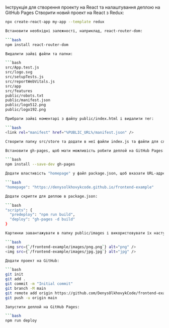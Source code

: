 Інструкція для створення проекту на React та налаштування деплою на GitHub Pages
Створити новий проект на React з Redux:

```bash
npx create-react-app my-app --template redux

Встановити необхідні залежності, наприклад, react-router-dom:

```bash
npm install react-router-dom

Видалити зайві файли та папки:

```bash
src/App.test.js
src/logo.svg
src/setupTests.js
src/reportWebVitals.js
src/app
src/features
public/robots.txt
public/manifest.json
public/logo512.png
public/logo192.png

Прибрати зайві коментарі з файлу public/index.html і видалити тег:

```bash
<link rel="manifest" href="%PUBLIC_URL%/manifest.json" />

Створити папку src/store та додати в неї файли index.js та файли для слайсів (приклади можна знайти в репозиторії).

Встановити gh-pages, щоб мати можливість робити деплой на GitHub Pages:

```bash
npm install --save-dev gh-pages

Додати властивість "homepage" у файл package.json, щоб вказати URL-адресу для GitHub Pages:

```bash
"homepage": "https://denysolkhovykcode.github.io/frontend-example"

Додати скрипти для деплою в package.json:

```bash
"scripts": {
  "predeploy": "npm run build",
  "deploy": "gh-pages -d build"
}

Картинки завантажувати в папку public/images і використовувати їх наступним чином:

```bash
<img src={`/frontend-example/images/png.png`} alt="png" />
<img src={`/frontend-example/images/jpg.jpg`} alt="jpg" />

Додати проект на GitHub:

```bash
git init
git add .
git commit -m "Initial commit"
git branch -M main
git remote add origin https://github.com/DenysOlkhovykCode/frontend-example.git
git push -u origin main

Запустити деплой на GitHub Pages:

```bash
npm run deploy
